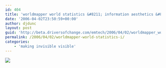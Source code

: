 ```yaml
---
id: 404
title: 'worldmapper world statistics &#8211; information aesthetics &#8211; data visualization &#038; visual culture'
date: '2006-04-02T23:50:59+00:00'
author: djdunc
layout: post
guid: 'http://beta.driversofchange.com/emtech/2006/04/02/worldmapper_world_statistics_i/'
permalink: /2006/04/02/worldmapper-world-statistics-i/
categories:
    - 'making invisible visible'
---
```


[![](https://i0.wp.com/blogs.driversofchange.com/emtech/quickimagepost/2006/04/infosthetics.com_archives_worldmapper.jpg?w=400)](http://infosthetics.com/archives/2006/03/worldmapper_world_statistics_data_visualization.html "worldmapper world statistics - information aesthetics - data visualization & visual culture")